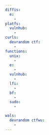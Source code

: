 ```yaml
---
diffis:
  e:
    -
platfs:
  vulnhub:
    -
curls:
  devrandom ctf:
    -
functions:
  unix:
    -
  e:
    -
  vulnhub:
    -
  lfi:
    -
  bf:
    -
  sudo:
    -

wals:
  devrandom ctfwu:
    -
---
```

